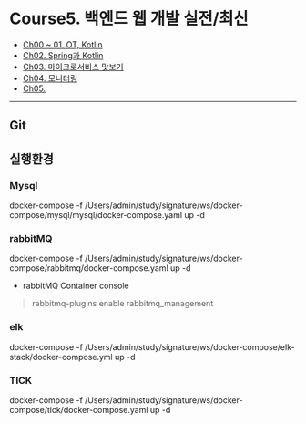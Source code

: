 # Course5. 백엔드 웹 개발 실전/최신
- [Ch00 ~ 01. OT, Kotlin](https://github.com/kazean/signature_backend/tree/main/Course5_BackEnd/ch01_kotlin)
- [Ch02. Spring과 Kotlin](https://github.com/kazean/signature_backend/tree/main/Course5_BackEnd/ch02_springNkotlin)
- [Ch03. 마이크로서비스 맛보기](https://github.com/kazean/signature_backend/tree/main/Course5_BackEnd/ch03_msa)
- [Ch04. 모니터링](https://github.com/kazean/signature_backend/tree/main/Course5_BackEnd/ch04_monitoring)
- [Ch05.]()


---------------------------------------------------------------------------------------------------------------------------
## Git
## 실행환경
### Mysql
docker-compose -f /Users/admin/study/signature/ws/docker-compose/mysql/mysql/docker-compose.yaml up -d
### rabbitMQ
docker-compose -f /Users/admin/study/signature/ws/docker-compose/rabbitmq/docker-compose.yaml up -d
- rabbitMQ Container console
> rabbitmq-plugins enable rabbitmq_management
### elk
docker-compose -f /Users/admin/study/signature/ws/docker-compose/elk-stack/docker-compose.yml up -d 
### TICK
docker-compose -f /Users/admin/study/signature/ws/docker-compose/tick/docker-compose.yaml up -d